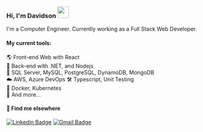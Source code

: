 ### Hi, I'm Davidson <img src="https://media.giphy.com/media/hvRJCLFzcasrR4ia7z/giphy.gif" width="30" >

I'm a Computer Engineer. Currently working as a Full Stack Web Developer.

#### My current tools:
🌎 Front-end Web with React  
📡 Back-end with .NET, and Nodejs  
📅 SQL Server, MySQL, PostgreSQL, DynamoDB, MongoDB  
☁️ AWS, Azure DevOps
🛠️ Typescript, Unit Testing  
🐳 Docker, Kubernetes  
🧰 And more... 
 
#### 💬 Find me elsewhere
[![Linkedin Badge](https://img.shields.io/badge/-Linkedin-blue?style=flat-square&logo=Linkedin&logoColor=white&link=https://www.linkedin.com/in/rodrigo-goncalves-santana/)](https://www.linkedin.com/in/davidson-schaly) 
[![Gmail Badge](https://img.shields.io/badge/-davidson.schaly@gmail.com-c14438?style=flat-square&logo=Gmail&logoColor=white&link=mailto:davidson.schaly@gmail.com)](mailto:davidson.schaly@gmail.com)
